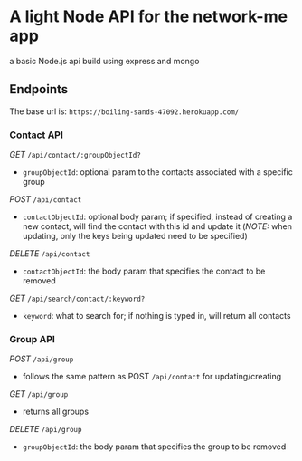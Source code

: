 # A light Node API for the network-me app
a basic Node.js api build using express and mongo

## Endpoints
The base url is:
`https://boiling-sands-47092.herokuapp.com/`

### Contact API
*GET* `/api/contact/:groupObjectId?`
- `groupObjectId`: optional param to the contacts associated with a specific group

*POST* `/api/contact` 
- `contactObjectId`: optional body param; if specified, instead of creating a new contact, will find the contact with this id and update it (*NOTE:* when updating, only the keys being updated need to be specified)

*DELETE* `/api/contact`
- `contactObjectId`: the body param that specifies the contact to be removed

*GET* `/api/search/contact/:keyword?`
- `keyword`: what to search for; if nothing is typed in, will return all contacts

### Group API
*POST* `/api/group`
- follows the same pattern as POST `/api/contact` for updating/creating

*GET* `/api/group`
- returns all groups

*DELETE* `/api/group`
- `groupObjectId`: the body param that specifies the group to be removed
